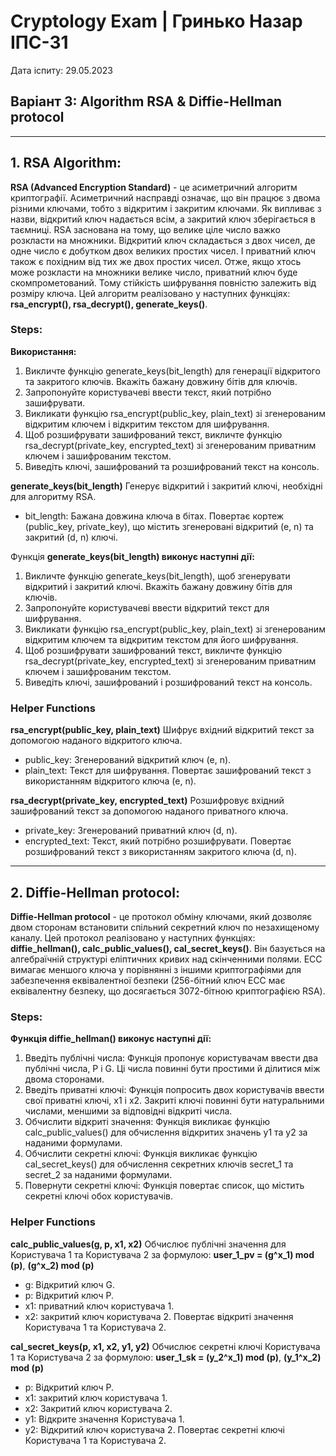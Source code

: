 # Cryptology Exam | Гринько Назар ІПС-31
Дата іспиту: 29.05.2023

## Варіант 3: Algorithm RSA & Diffie-Hellman protocol


---
## 1. RSA Algorithm:
**RSA (Advanced Encryption Standard)** - це асиметричний алгоритм криптографії. Асиметричний насправді означає, що він працює з двома різними ключами, тобто з відкритим і закритим ключами. Як випливає з назви, відкритий ключ надається всім, а закритий ключ зберігається в таємниці. RSA заснована на тому, що велике ціле число важко розкласти на множники. Відкритий ключ складається з двох чисел, де одне число є добутком двох великих простих чисел. І приватний ключ також є похідним від тих же двох простих чисел. Отже, якщо хтось може розкласти на множники велике число, приватний ключ буде скомпрометований. Тому стійкість шифрування повністю залежить від розміру ключа. Цей алгоритм реалізовано у наступних функціях: **rsa_encrypt(), rsa_decrypt(), generate_keys()**.

### Steps:
**Використання:**
1. Викличте функцію generate_keys(bit_length) для генерації відкритого та закритого ключів. Вкажіть бажану довжину бітів для ключів.
2. Запропонуйте користувачеві ввести текст, який потрібно зашифрувати.
3. Викликати функцію rsa_encrypt(public_key, plain_text) зі згенерованим відкритим ключем і відкритим текстом для шифрування.
4. Щоб розшифрувати зашифрований текст, викличте функцію rsa_decrypt(private_key, encrypted_text) зі згенерованим приватним ключем і зашифрованим текстом.
5. Виведіть ключі, зашифрований та розшифрований текст на консоль.


**generate_keys(bit_length)**
Генерує відкритий і закритий ключі, необхідні для алгоритму RSA.

* bit_length: Бажана довжина ключа в бітах.
  Повертає кортеж (public_key, private_key), що містить згенеровані відкритий (e, n) та закритий (d, n) ключі.

Функція **generate_keys(bit_length) виконує наступні дії:**

1. Викличте функцію generate_keys(bit_length), щоб згенерувати відкритий і закритий ключі. Вкажіть бажану довжину бітів для ключів.
2. Запропонуйте користувачеві ввести відкритий текст для шифрування.
3. Викликати функцію rsa_encrypt(public_key, plain_text) зі згенерованим відкритим ключем та відкритим текстом для його шифрування.
4. Щоб розшифрувати зашифрований текст, викличте функцію rsa_decrypt(private_key, encrypted_text) зі згенерованим приватним ключем і зашифрованим текстом.
5. Виведіть ключі, зашифрований і розшифрований текст на консоль.

### Helper Functions
**rsa_encrypt(public_key, plain_text)**
Шифрує вхідний відкритий текст за допомогою наданого відкритого ключа.

* public_key: Згенерований відкритий ключ (e, n).
* plain_text: Текст для шифрування.
  Повертає зашифрований текст з використанням відкритого ключа (e, n).

**rsa_decrypt(private_key, encrypted_text)**
Розшифровує вхідний зашифрований текст за допомогою наданого приватного ключа.

* private_key: Згенерований приватний ключ (d, n).
* encrypted_text: Текст, який потрібно розшифрувати.
  Повертає розшифрований текст з використанням закритого ключа (d, n).


---
## 2. Diffie-Hellman protocol:
**Diffie-Hellman protocol** - це протокол обміну ключами, який дозволяє двом сторонам встановити спільний секретний ключ по незахищеному каналу. Цей протокол реалізовано у наступних функціях: **diffie_hellman(), calc_public_values(), cal_secret_keys()**. Він базується на алгебраїчній структурі еліптичних кривих над скінченними полями. ECC вимагає меншого ключа у порівнянні з іншими криптографіями для забезпечення еквівалентної безпеки (256-бітний ключ ECC має еквівалентну безпеку, що досягається 3072-бітною криптографією RSA).

### Steps:
**Функція diffie_hellman() виконує наступні дії:**

1. Введіть публічні числа: Функція пропонує користувачам ввести два публічні числа, P і G. Ці числа повинні бути простими й ділитися між двома сторонами.
2. Введіть приватні ключі: Функція попросить двох користувачів ввести свої приватні ключі, x1 і x2. Закриті ключі повинні бути натуральними числами, меншими за відповідні відкриті числа.
3. Обчислити відкриті значення: Функція викликає функцію calc_public_values() для обчислення відкритих значень y1 та y2 за наданими формулами.
4. Обчислити секретні ключі: Функція викликає функцію cal_secret_keys() для обчислення секретних ключів secret_1 та secret_2 за наданими формулами.
5. Повернути секретні ключі: Функція повертає список, що містить секретні ключі обох користувачів.

### Helper Functions
**calc_public_values(g, p, x1, x2)**
Обчислює публічні значення для Користувача 1 та Користувача 2 за формулою: **user_1_pv = (g^x_1) mod (p)**, **(g^x_2) mod (p)**

* g: Відкритий ключ G.
* p: Відкритий ключ P.
* x1: приватний ключ користувача 1.
* x2: закритий ключ користувача 2.
Повертає відкриті значення Користувача 1 та Користувача 2.

**cal_secret_keys(p, x1, x2, y1, y2)**
Обчислює секретні ключі Користувача 1 та Користувача 2 за формулою: **user_1_sk = (y_2^x_1) mod (p)**, **(y_1^x_2) mod (p)**

* p: Відкритий ключ P.
* x1: закритий ключ користувача 1.
* x2: Закритий ключ користувача 2.
* y1: Відкрите значення Користувача 1.
* y2: Відкритий ключ користувача 2.
Повертає секретні ключі Користувача 1 та Користувача 2.